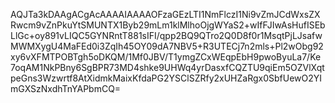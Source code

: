 AQJTa3kDAAgACgAcAAAAIAAAAOFzaGEzLTI1NmFlczI1Ni9vZmJCdWxsZXRwcm9vZnPkuYtSMUNTX1Byb29mLm1klMlhoOjgWYaS2+wIfFJIwAsHufISEbLlGc+oy891vLIQC5GYNRntT881sIFI/qpp2BQ9QTro2Q0D8f0r1MsqtPjLJsafwMWMXygU4MaFEd0i3ZqIh45OY09dA7NBV5+R3UTECj7n2mls+Pl2wObg92xy6vXFMTPOBTgh5oDKQM/1Mf0JBV/T1ymgZCxWEqpEbH9pwoByuLa7/Ke7oqAM1NkPBny6SgBPR73MD4shke9UHWq4yrDasxfCQZTU9qiEm5OZVlXqtpeGns3Wzwrtf8AtXidmkMaixKfdaPG2YSClSZRfy2xUHZaRgx0SbfUewO2YImGXSzNxdhTnYAPbmCQ=